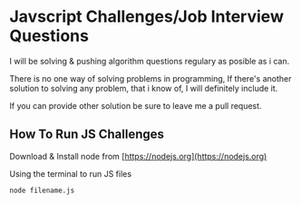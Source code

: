 # Javscript Challenges/Job Interview Questions


I will be solving & pushing algorithm questions regulary as posible as i can.

There is no one way of solving problems in programming, If there's another solution to solving any problem, that i know of, I will definitely include it.

If you can provide other solution be sure to leave me a pull request.

## How To Run JS Challenges
Download & Install node from [https://nodejs.org](https://nodejs.org)

Using the terminal to run JS files
```bash
node filename.js
```

